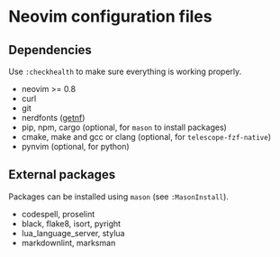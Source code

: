# Neovim configuration files

## Dependencies

Use `:checkhealth` to make sure everything is working properly.

* neovim >= 0.8
* curl
* git
* nerdfonts ([getnf](https://github.com/ronniedroid/getnf))
* pip, npm, cargo (optional, for `mason` to install packages)
* cmake, make and gcc or clang (optional, for `telescope-fzf-native`)
* pynvim (optional, for python)

## External packages

Packages can be installed using `mason` (see `:MasonInstall`).

* codespell, proselint
* black, flake8, isort, pyright
* lua\_language\_server, stylua
* markdownlint, marksman
